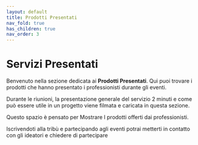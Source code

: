```yaml
---
layout: default
title: Prodotti Presentati
nav_fold: true
has_children: true
nav_order: 3
---
```


# Servizi Presentati 

Benvenuto nella sezione dedicata ai **Prodotti Presentati**. Qui puoi trovare i prodotti che hanno presentato i professionisti durante gli eventi.


Durante le riunioni, la presentazione generale del servizio 2 minuti
 e come può essere utile in un progetto viene filmata e caricata in questa sezione. 

Questo spazio è pensato per Mostrare I prodotti offerti dai professionisti.

Iscrivendoti alla tribù e partecipando agli eventi potrai metterti in contatto con gli ideatori e chiedere di partecipare


